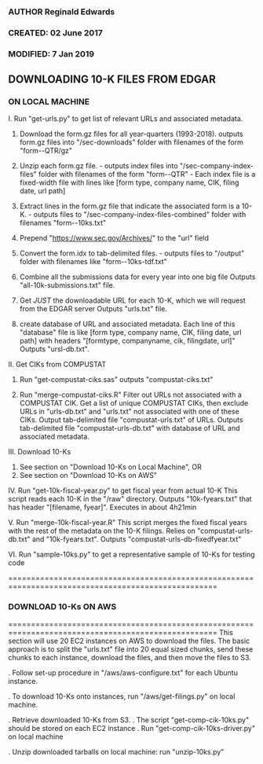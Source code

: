 ### AUTHOR Reginald Edwards
### CREATED: 02 June 2017
### MODIFIED: 7 Jan 2019


## DOWNLOADING 10-K FILES FROM EDGAR

### ON LOCAL MACHINE
I. Run "get-urls.py" to get list of relevant URLs and associated metadata.
  1. Download the form.gz files for all year-quarters (1993-2018).
     outputs form.gz files into "/sec-downloads" folder with filenames of the form "form-<Year>-QTR<Quarter>/gz"
     
  2. Unzip each form.gz file.
    - outputs index files into "/sec-company-index-files" folder with filenames of the form "form-<Year>-QTR<Quarter>"
    - Each index file is a fixed-width file with lines like [form type, company name, CIK, filing date, url path]
    
  3. Extract lines in the form.gz file that indicate the associated form is a 10-K.
    - outputs files to "/sec-company-index-files-combined" folder with filenames "form-<Year>-10ks.txt"
    
  4. Prepend "https://www.sec.gov/Archives/" to the "url" field
  
  5. Convert the form.idx to tab-delimited files.
    - outputs files to "/output" folder with filenames like "form-<Year>-10ks-tdf.txt"
    
  6. Combine all the submissions data for every year into one big file
     Outputs "all-10k-submissions.txt" file.
    
  7. Get *JUST* the downloadable URL for each 10-K, which we will request from the EDGAR server
     Outputs "urls.txt" file.
    
  8. create database of URL and associated metadata. Each line of this "database" file is like
    [form type, company name, CIK, filing date, url path] with headers
    "[formtype, companyname, cik, filingdate, url]"
    Outputs "ursl-db.txt".

II. Get CIKs from COMPUSTAT
  1. Run "get-compustat-ciks.sas"
     outputs "compustat-ciks.txt"
     
  2. Run "merge-compustat-ciks.R"
     Filter out URLs not associated with a COMPUSTAT CIK. Get a list of unique COMPUSTAT CIKs, then
     exclude URLs in "urls-db.txt" and "urls.txt" not associated with one of these CIKs.
     Output tab-delimited file "compustat-urls.txt" of URLs.
     Outputs tab-delimited file "compustat-urls-db.txt" with database of URL and associated metadata.

III. Download 10-Ks
  1. See section on "Download 10-Ks on Local Machine", OR
  2. See section on "Download 10-Ks on AWS"
  
IV. Run "get-10k-fiscal-year.py" to get fiscal year from actual 10-K
   This script reads each 10-K in the "/raw" directory.
   Outputs "10k-fyears.txt" that has header "[filename, fyear]".
   Executes in about 4h21min

V. Run "merge-10k-fiscal-year.R"
    This script merges the fixed fiscal years with the rest of the metadata on the 10-K filings.
    Relies on "compustat-urls-db.txt" and "10k-fyears.txt".
    Outputs "compustat-urls-db-fixedfyear.txt"

VI. Run "sample-10ks.py" to get a representative sample of 10-Ks for testing code


====================================================================================================
### DOWNLOAD 10-Ks ON AWS
====================================================================================================
This section will use 20 EC2 instances on AWS to download the files. The basic approach is to split
the "urls.txt" file into 20 equal sized chunks, send these chunks to each instance, download the
files, and then move the files to S3.

. Follow set-up procedure in "/aws/aws-configure.txt" for each Ubuntu instance.

. To download 10-Ks onto instances, run "/aws/get-filings.py" on local machine.

. Retrieve downloaded 10-Ks from S3.
  . The script "get-comp-cik-10ks.py" should be stored on each EC2 instance
  . Run "get-comp-cik-10ks-driver.py" on local machine
  
. Unzip downloaded tarballs on local machine: run "unzip-10ks.py"
